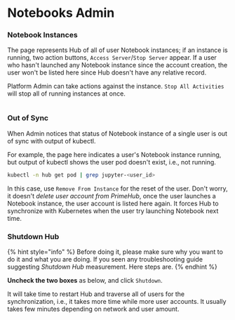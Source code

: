# Notebooks Admin

### Notebook Instances

The page represents Hub of all of user Notebook instances; if an instance is running, two action buttons, `Access Server`/`Stop Server` appear. If a user who hasn't launched any Notebook instance since the account creation, the user won't be listed here since Hub doesn't have any relative record.

Platform Admin can take actions against the instance. `Stop All Activities` will stop all of running instances at once.

<figure><img src="../../.gitbook/assets/v310-nb-admin-list (1).png" alt=""><figcaption></figcaption></figure>

### Out of Sync

When Admin notices that status of Notebook instance of a single user is out of sync with output of kubectl.

For example, the page here indicates a user's Notebook instance running, but output of kubectl shows the user pod doesn't exist, i.e., not running.

```bash
kubectl -n hub get pod | grep jupyter-<user_id>
```

In this case, use `Remove From Instance` for the reset of the user. Don't worry, it doesn't _delete user account from PrimeHub_, once the user launches a Notebook instance, the user account is listed here again. It forces Hub to synchronize with Kubernetes when the user try launching Notebook next time.

### Shutdown Hub

{% hint style="info" %}
Before doing it, please make sure why you want to do it and what you are doing. If you seen any troubleshooting guide suggesting _Shutdown Hub_ measurement. Here steps are.
{% endhint %}

**Uncheck the two boxes** as below, and click `Shutdown`.

It will take time to restart Hub and traverse all of users for the synchronization, i.e., it takes more time while more user accounts. It usually takes few minutes depending on network and user amount.

<figure><img src="../../.gitbook/assets/nb-admin-shutdown (1).png" alt=""><figcaption></figcaption></figure>
